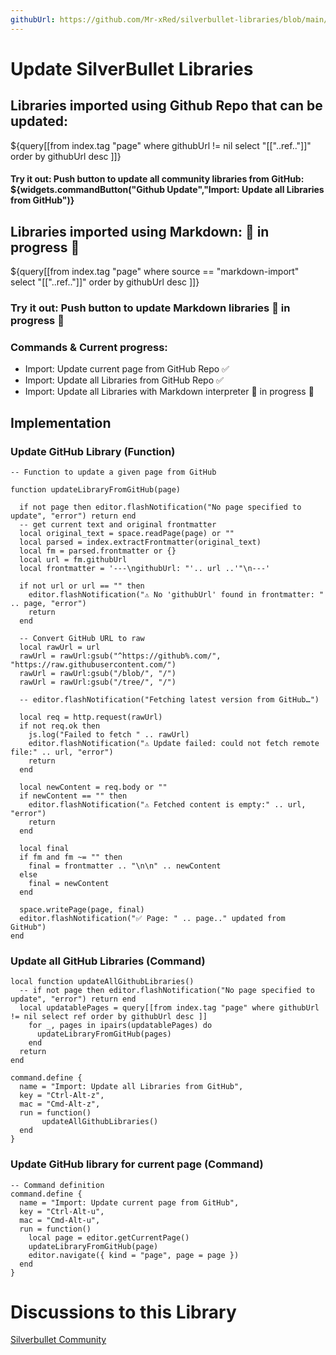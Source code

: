 ```yaml
---
githubUrl: https://github.com/Mr-xRed/silverbullet-libraries/blob/main/UpdateSilverbulletLibraries.md
---
```


# Update SilverBullet Libraries 

## Libraries imported using **Github Repo** that can be updated:
${query[[from index.tag "page"
where githubUrl != nil 
select "[["..ref.."]]"
order by githubUrl desc 
]]}

#### Try it out: Push button to update all community libraries from GitHub: ${widgets.commandButton("Github Update","Import: Update all Libraries from GitHub")}

## Libraries imported using **Markdown**: 🚧 in progress 🚧
${query[[from index.tag "page"
where source == "markdown-import" 
select  "[["..ref.."]]"
order by githubUrl desc 
]]} 


### Try it out: Push button to update Markdown libraries 🚧 in progress 🚧


### Commands & Current progress:
- Import: Update current page from GitHub Repo ✅
- Import: Update all Libraries from GitHub Repo ✅
- Import: Update all Libraries with Markdown interpreter 🚧 in progress 🚧

## Implementation 

### Update GitHub Library (Function)
```space-lua
-- Function to update a given page from GitHub

function updateLibraryFromGitHub(page)

  if not page then editor.flashNotification("No page specified to update", "error") return end
  -- get current text and original frontmatter
  local original_text = space.readPage(page) or ""
  local parsed = index.extractFrontmatter(original_text)
  local fm = parsed.frontmatter or {}
  local url = fm.githubUrl
  local frontmatter = '---\ngithubUrl: "'.. url ..'"\n---'

  if not url or url == "" then
    editor.flashNotification("⚠️ No 'githubUrl' found in frontmatter: " .. page, "error")
    return
  end

  -- Convert GitHub URL to raw
  local rawUrl = url
  rawUrl = rawUrl:gsub("^https://github%.com/", "https://raw.githubusercontent.com/")
  rawUrl = rawUrl:gsub("/blob/", "/")
  rawUrl = rawUrl:gsub("/tree/", "/")

  -- editor.flashNotification("Fetching latest version from GitHub…")

  local req = http.request(rawUrl)
  if not req.ok then
    js.log("Failed to fetch " .. rawUrl)
    editor.flashNotification("⚠️ Update failed: could not fetch remote file:" .. url, "error")
    return
  end

  local newContent = req.body or ""
  if newContent == "" then
    editor.flashNotification("⚠️ Fetched content is empty:" .. url, "error")
    return
  end

  local final
  if fm and fm ~= "" then
    final = frontmatter .. "\n\n" .. newContent
  else
    final = newContent
  end

  space.writePage(page, final)
  editor.flashNotification("✅ Page: " .. page.." updated from GitHub")
end

```

### Update all GitHub Libraries (Command)
```space-lua
local function updateAllGithubLibraries()
  -- if not page then editor.flashNotification("No page specified to update", "error") return end
  local updatablePages = query[[from index.tag "page" where githubUrl != nil select ref order by githubUrl desc ]]
    for _, pages in ipairs(updatablePages) do
      updateLibraryFromGitHub(pages)
    end
  return
end

command.define {
  name = "Import: Update all Libraries from GitHub",
  key = "Ctrl-Alt-z",
  mac = "Cmd-Alt-z",
  run = function()
       updateAllGithubLibraries()
  end
}

```

### Update GitHub library for current page (Command)
```space-lua
-- Command definition
command.define {
  name = "Import: Update current page from GitHub",
  key = "Ctrl-Alt-u",
  mac = "Cmd-Alt-u",
  run = function()
    local page = editor.getCurrentPage()
    updateLibraryFromGitHub(page)
    editor.navigate({ kind = "page", page = page })
  end
}
```


# Discussions to this Library
[Silverbullet Community](https://community.silverbullet.md/t/space-lua-command-to-update-silverbullet-libraries/3421?u=mr.red)

